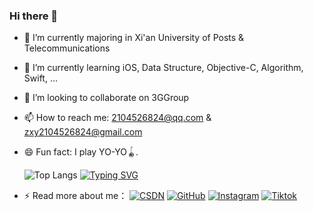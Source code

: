 ### Hi there 👋

<!--
**Jaxon7Cheung/Jaxon7Cheung** is a ✨ _special_ ✨ repository because its `README.md` (this file) appears on your GitHub profile.

- 🔭 I’m currently majoring in Xi'an University of Posts & Telecommunications ...
- 🌱 I’m currently learning iOS, Data Structure, Objective-C, Algorithm, Swift...
- 👯 I’m looking to collaborate on ...
- 🤔 I’m looking for help with ...
- 💬 Ask me about ...
- 📫 How to reach me: 2104526824@qq.com & zxy15009136494@gmail.com
- 😄 Pronouns: ...
- ⚡ Fun fact: I play YO-YO.
Here are some ideas to get you started:

-->

- 🔭 I’m currently majoring in Xi'an University of Posts & Telecommunications
- 🌱 I’m currently learning iOS, Data Structure, Objective-C, Algorithm, Swift, ...
- 👯 I’m looking to collaborate on 3GGroup
- 📫 How to reach me: 2104526824@qq.com & zxy2104526824@gmail.com
- 😄 Fun fact: I play YO-YO🪀.

  ![Top Langs](https://github-readme-stats.vercel.app/api/top-langs/?username=Jaxon7Cheung&layout=compact&theme=tokyonight)
  [![Typing SVG](https://readme-typing-svg.demolab.com?font=Fira+Code&weight=800&pause=1000&random=false&width=435&lines=Hahahahah)](https://git.io/typing-svg)

- ⚡️ Read more about me：
    [![CSDN](https://img.shields.io/badge/CSDN-orange?logo=csdn)](https://blog.csdn.net/XY_Mckevince?type=blog)
    [![GitHub](https://img.shields.io/badge/GitHub-grey?logo=github)](https://github.com/Jaxon7Cheung)
    [![Instagram](https://img.shields.io/badge/Instagram-white?logo=instagram)](https://www.instagram.com/zxvy030419/)
    [![Tiktok](https://img.shields.io/badge/Tiktok-black?logo=tiktok)](https://www.tiktok.com/@zxvy030419?lang=en)


